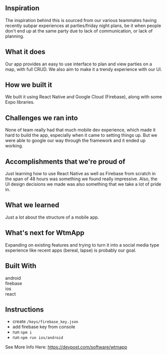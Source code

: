 ## Inspiration
The inspiration behind this is sourced from our various teammates having recently subpar experiences at parties/friday night plans, be it when people don't end up at the same party due to lack of communication, or lack of planning.

## What it does
Our app provides an easy to use interface to plan and view parties on a map, with full CRUD. We also aim to make it a trendy experience with our UI.

## How we built it
We built it using React Native and Google Cloud (Firebase), along with some Expo libraries.

## Challenges we ran into
None of team really had that much mobile dev experience, which made it hard to build the app, especially when it came to setting things up. But we were able to google our way through the framework and it ended up working.

## Accomplishments that we're proud of
Just learning how to use React Native as well as Firebase from scratch in the span of 48 hours was something we found really impressive. Also, the UI design decisions we made was also something that we take a lot of pride in.

## What we learned
Just a lot about the structure of a mobile app.

## What's next for WtmApp
Expanding on existing features and trying to turn it into a social media type experience like recent apps (bereal, lapse) is probably our goal.

## Built With
android  
firebase  
ios  
react

## Instructions
- create `/keys/firebase_key.json`
- add firebase key from console 
- run `npm i`
- run `npm run ios/android`

See More Info Here: https://devpost.com/software/wtmapp
